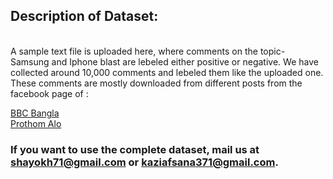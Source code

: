 ## Description of Dataset:
<br />
A sample text file is uploaded here, where comments on the topic- Samsung and Iphone blast are lebeled either positive or negative.
We have collected around 10,000 comments and lebeled them like the uploaded one. These comments are mostly downloaded from different posts from the facebook page of :                         








[BBC Bangla](https://www.facebook.com/BBCBengaliService/) <br />
[Prothom Alo](https://www.facebook.com/DailyProthomAlo/) <br />

### If you want to use the complete dataset, mail us at shayokh71@gmail.com or kaziafsana371@gmail.com.
